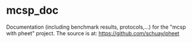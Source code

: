 mcsp_doc
========

Documentation (including benchmark results, protocols,...) for the "mcsp with pheet" project. The source is at: https://github.com/schuay/pheet
